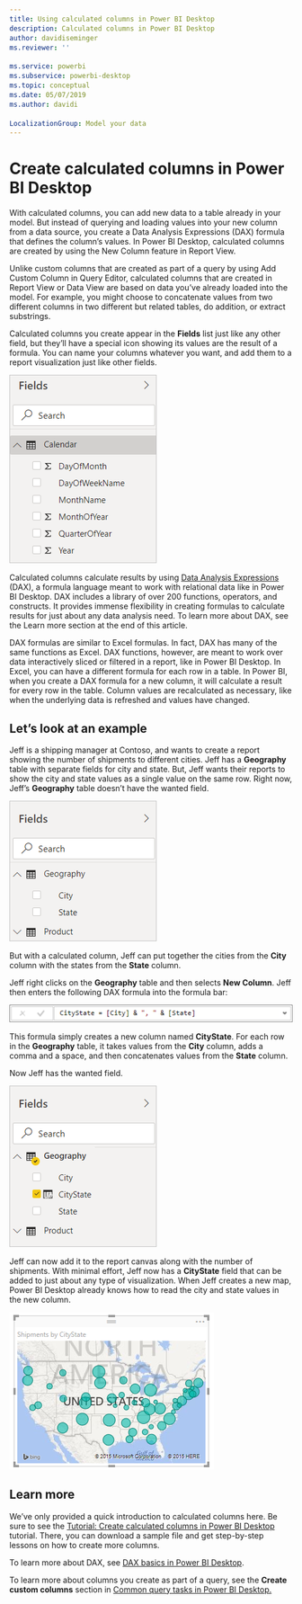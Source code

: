 ```yaml
---
title: Using calculated columns in Power BI Desktop
description: Calculated columns in Power BI Desktop
author: davidiseminger
ms.reviewer: ''

ms.service: powerbi
ms.subservice: powerbi-desktop
ms.topic: conceptual
ms.date: 05/07/2019
ms.author: davidi

LocalizationGroup: Model your data
---
```

# Create calculated columns in Power BI Desktop
With calculated columns, you can add new data to a table already in your model. But instead of querying and loading values into your new column from a data source, you create a Data Analysis Expressions (DAX) formula that defines the column’s values. In Power BI Desktop, calculated columns are created by using the New Column feature in Report View.

Unlike custom columns that are created as part of a query by using Add Custom Column in Query Editor, calculated columns that are created in Report View or Data View are based on data you’ve already loaded into the model. For example, you might choose to concatenate values from two different columns in two different but related tables, do addition, or extract substrings.

Calculated columns you create appear in the **Fields** list just like any other field, but they’ll have a special icon showing its values are the result of a formula. You can name your columns whatever you want, and add them to a report visualization just like other fields.

![](media/desktop-calculated-columns/calccolinpbid_fields.png)

Calculated columns calculate results by using [Data Analysis Expressions](https://msdn.microsoft.com/library/gg413422.aspx) (DAX), a formula language meant to work with relational data like in Power BI Desktop. DAX includes a library of over 200 functions, operators, and constructs. It provides immense flexibility in creating formulas to calculate results for just about any data analysis need. To learn more about DAX, see the Learn more section at the end of this article.

DAX formulas are similar to Excel formulas. In fact, DAX has many of the same functions as Excel. DAX functions, however, are meant to work over data interactively sliced or filtered in a report, like in Power BI Desktop. In Excel, you can have a different formula for each row in a table. In Power BI, when you create a DAX formula for a new column, it will calculate a result for every row in the table. Column values are recalculated as necessary, like when the underlying data is refreshed and values have changed.

## Let’s look at an example
Jeff is a shipping manager at Contoso, and wants to create a report showing the number of shipments to different cities. Jeff has a **Geography** table with separate fields for city and state. But, Jeff wants their reports to show the city and state values as a single value on the same row. Right now, Jeff’s **Geography** table doesn’t have the wanted field.

![](media/desktop-calculated-columns/calccolinpbid_cityandstatefields.png)

But with a calculated column, Jeff can put together the cities from the **City** column with the states from the **State** column.

Jeff right clicks on the **Geography** table and then selects **New Column**. Jeff then enters the following DAX formula into the formula bar:

![](media/desktop-calculated-columns/calccolinpbid_formula.png)

This formula simply creates a new column named **CityState**. For each row in the **Geography** table, it takes values from the **City** column, adds a comma and a space, and then concatenates values from the **State** column.

Now Jeff has the wanted field.

![](media/desktop-calculated-columns/calccolinpbid_citystatefield.png)

Jeff can now add it to the report canvas along with the number of shipments. With minimal effort, Jeff now has a **CityState** field that can be added to just about any type of visualization. When Jeff creates a new map, Power BI Desktop already knows how to read the city and state values in the new column.

![](media/desktop-calculated-columns/calccolinpbid_citystatemap.png)

## Learn more
We’ve only provided a quick introduction to calculated columns here. Be sure to see the [Tutorial: Create calculated columns in Power BI Desktop](desktop-tutorial-create-calculated-columns.md) tutorial. There, you can download a sample file and get step-by-step lessons on how to create more columns. 

To learn more about DAX, see [DAX basics in Power BI Desktop](desktop-quickstart-learn-dax-basics.md).

To learn more about columns you create as part of a query, see the **Create custom columns** section in [Common query tasks in Power BI Desktop.](desktop-common-query-tasks.md)  

